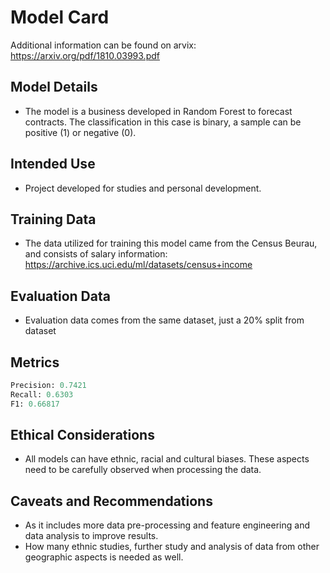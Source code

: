 # Model Card

Additional information can be found on arvix: https://arxiv.org/pdf/1810.03993.pdf

## Model Details
- The model is a business developed in Random Forest to forecast contracts. The classification in this case is binary, a sample can be positive (1) or negative (0).

## Intended Use
- Project developed for studies and personal development.

## Training Data
- The data utilized for training this model came from the Census Beurau, and consists of salary information: https://archive.ics.uci.edu/ml/datasets/census+income

## Evaluation Data
- Evaluation data comes from the same dataset, just a 20% split from dataset

## Metrics

```python
Precision: 0.7421
Recall: 0.6303
F1: 0.66817
```

## Ethical Considerations
- All models can have ethnic, racial and cultural biases. These aspects need to be carefully observed when processing the data.

## Caveats and Recommendations
- As it includes more data pre-processing and feature engineering and data analysis to improve results.
- How many ethnic studies, further study and analysis of data from other geographic aspects is needed as well.
